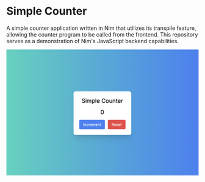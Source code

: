 # Simple Counter

A simple counter application written in Nim that utilizes its transpile feature, allowing the counter program to be called from the frontend. This repository serves as a demonstration of Nim's JavaScript backend capabilities.

<p align="center">
  <img src="/images/counter.png" />
</p>

